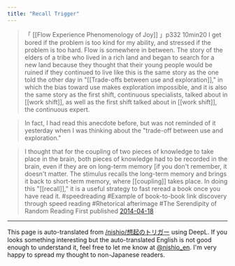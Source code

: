 ```yaml
---
title: "Recall Trigger"
---
```


> 「 [[Flow Experience Phenomenology of Joy]] 」p332 10min20
> I get bored if the problem is too kind for my ability, and stressed if the problem is too hard. Flow is somewhere in between.
> The story of the elders of a tribe who lived in a rich land and began to search for a new land because they thought that their young people would be ruined if they continued to live like this is the same story as the one told the other day in "[[Trade-offs between use and exploration]]," in which the bias toward use makes exploration impossible, and it is also the same story as the first shift, continuous specialists, talked about in [[work shift]], as well as the first shift talked about in [[work shift]], the continuous expert.

> In fact, I had read this anecdote before, but was not reminded of it yesterday when I was thinking about the "trade-off between use and exploration."

> I thought that for the coupling of two pieces of knowledge to take place in the brain, both pieces of knowledge had to be recorded in the brain, even if they are on long-term memory [if you don't remember, it doesn't matter. The stimulus recalls the long-term memory and brings it back to short-term memory, where [[coupling]] takes place. In doing this "[[recall]]," it is a useful strategy to fast reread a book once you have read it.
#speedreading
#Example of book-to-book link discovery through speed reading
#Rhetorical afterimage
#The Serendipity of Random Reading
First published [2014-04-18](https://www.facebook.com/nishiohirokazu/posts/10203085743481023)

---
This page is auto-translated from [/nishio/想起のトリガー](https://scrapbox.io/nishio/想起のトリガー) using DeepL. If you looks something interesting but the auto-translated English is not good enough to understand it, feel free to let me know at [@nishio_en](https://twitter.com/nishio_en). I'm very happy to spread my thought to non-Japanese readers.